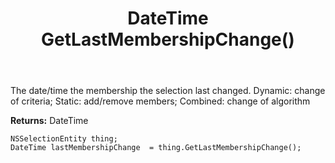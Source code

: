 ﻿---
uid: crmscript_ref_NSSelectionEntity_GetLastMembershipChange
title: DateTime GetLastMembershipChange()
intellisense: NSSelectionEntity.GetLastMembershipChange
keywords: NSSelectionEntity, GetLastMembershipChange
so.topic: reference
---

The date/time the membership the selection last changed. Dynamic: change of criteria; Static: add/remove members; Combined: change of algorithm

**Returns:** DateTime


```crmscript
NSSelectionEntity thing;
DateTime lastMembershipChange  = thing.GetLastMembershipChange();
```


